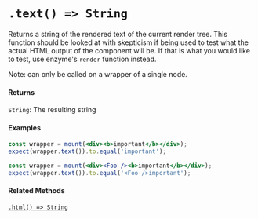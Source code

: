 # `.text() => String`

Returns a string of the rendered text of the current render tree.  This function should be
looked at with skepticism if being used to test what the actual HTML output of the component
will be. If that is what you would like to test, use enzyme's `render` function instead.

Note: can only be called on a wrapper of a single node.


#### Returns

`String`: The resulting string 



#### Examples

```jsx
const wrapper = mount(<div><b>important</b></div>);
expect(wrapper.text()).to.equal('important');
```

```jsx
const wrapper = mount(<div><Foo /><b>important</b></div>);
expect(wrapper.text()).to.equal('<Foo />important');
```



#### Related Methods

[`.html() => String`](html.md)
